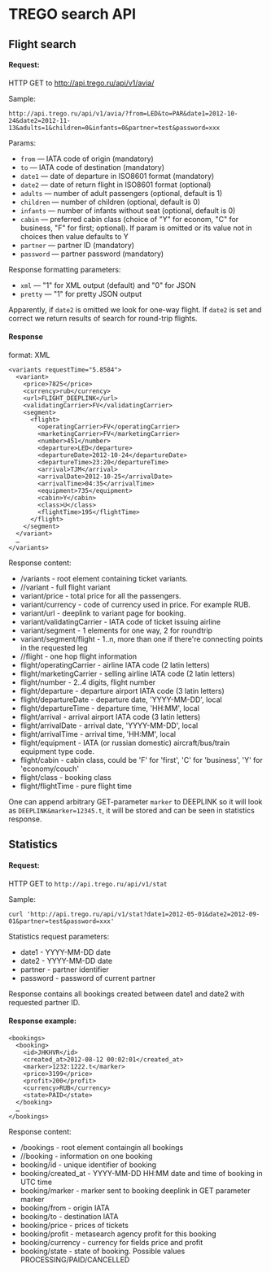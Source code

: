 # TREGO search API

## Flight search

#### Request:
HTTP GET to http://api.trego.ru/api/v1/avia/

Sample:
```
http://api.trego.ru/api/v1/avia/?from=LED&to=PAR&date1=2012-10-24&date2=2012-11-13&adults=1&children=0&infants=0&partner=test&password=xxx
```

Params:

 * `from` — IATA code of origin (mandatory)
 * `to` — IATA code of destination (mandatory)
 * `date1` — date of departure in ISO8601 format (mandatory)
 * `date2` — date of return flight in ISO8601 format (optional)
 * `adults` — number of adult passengers (optional, default is 1)
 * `children` — number of children (optional, default is 0)
 * `infants` — number of infants without seat (optional, default is 0)
 * `cabin` — preferred cabin class (choice of "Y" for econom, "C" for business, "F" for first; optional). If param is omitted or its value not in choices then  value defaults to Y
 * `partner` — partner ID (mandatory)
 * `password` — partner password (mandatory)

Response formatting parameters:

 * `xml` — "1" for XML output (default) and "0" for JSON
 * `pretty` — "1" for pretty JSON output

Apparently, if `date2` is omitted we look for one-way flight. If `date2` is set and correct we return results of search for round-trip flights.

#### Response 
format: XML

```
<variants requestTime="5.8584">
  <variant>
    <price>7825</price>
    <currency>rub</currency>
    <url>FLIGHT_DEEPLINK</url>
    <validatingCarrier>FV</validatingCarrier>
    <segment>
      <flight>
        <operatingCarrier>FV</operatingCarrier>
        <marketingCarrier>FV</marketingCarrier>
        <number>451</number>
        <departure>LED</departure>
        <departureDate>2012-10-24</departureDate>
        <departureTime>23:20</departureTime>
        <arrival>TJM</arrival>
        <arrivalDate>2012-10-25</arrivalDate>
        <arrivalTime>04:35</arrivalTime>
        <equipment>735</equipment>
        <cabin>Y</cabin>
        <class>U</class>
        <flightTime>195</flightTime>
      </flight>
    </segment>
  </variant>
  …
</variants>
```

Response content:

 *  /variants - root element containing ticket variants.
 *  //variant - full flight variant
 *  variant/price - total price for all the passengers.
 *  variant/currency - code of currency used in price. For example RUB.
 *  variant/url - deeplink to variant page for booking.
 *  variant/validatingCarrier - IATA code of ticket issuing airline
 *  variant/segment - 1 elements for one way, 2 for roundtrip
 *  variant/segment/flight - 1..n, more than one if there're connecting points in the requested leg
 *  //flight - one hop flight information
 *  flight/operatingCarrier - airline IATA code (2 latin letters)
 *  flight/marketingCarrier - selling airline IATA code (2 latin letters)
 *  flight/number - 2..4 digits, flight number
 *  flight/departure - departure airport IATA code (3 latin letters)
 *  flight/departureDate - departure date, 'YYYY-MM-DD', local
 *  flight/departureTime - departure time, 'HH:MM', local
 *  flight/arrival - arrival airport IATA code (3 latin letters)
 *  flight/arrivalDate - arrival date, 'YYYY-MM-DD', local
 *  flight/arrivalTime - arrival time, 'HH:MM', local
 *  flight/equipment - IATA (or russian domestic) aircraft/bus/train equipment type code.
 *  flight/cabin - cabin class, could be 'F' for 'first', 'C' for 'business', 'Y' for 'economy/couch'
 *  flight/class - booking class
 *  flight/flightTime - pure flight time

One can append arbitrary GET-parameter `marker` to DEEPLINK so it will look as `DEEPLINK&marker=12345.t`, it will be stored and can be seen in statistics response.


## Statistics

#### Request:

HTTP GET to `http://api.trego.ru/api/v1/stat`

Sample:
```
curl 'http://api.trego.ru/api/v1/stat?date1=2012-05-01&date2=2012-09-01&partner=test&password=xxx'
```

Statistics request parameters:

 *  date1 - YYYY-MM-DD date
 *  date2 - YYYY-MM-DD date
 *  partner - partner identifier
 *  password - password of current partner

Response contains all bookings created between date1 and date2 with requested partner ID.

#### Response example:

```
<bookings>
  <booking>
    <id>JHKHVR</id>
    <created_at>2012-08-12 00:02:01</created_at>
    <marker>1232:1222.t</marker>
    <price>3199</price>
    <profit>200</profit>
    <currency>RUB</currency>
    <state>PAID</state>
  </booking>
  …
</bookings>
```

Response content:

 *  /bookings - root element containgin all bookings
 *  //booking - information on one booking
 *  booking/id - unique identifier of booking
 *  booking/created_at - YYYY-MM-DD HH:MM date and time of booking in UTC time
 *  booking/marker - marker sent to booking deeplink in GET parameter marker
 *  booking/from - origin IATA
 *  booking/to - destination IATA
 *  booking/price - prices of tickets
 *  booking/profit - metasearch agency profit for this booking
 *  booking/currency - currency for fields price and profit
 *  booking/state - state of booking. Possible values PROCESSING/PAID/CANCELLED
